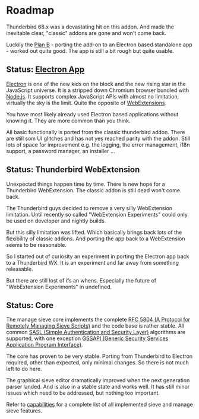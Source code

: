 # Roadmap

Thunderbird 68.x was a devastating hit on this addon. And made the inevitable clear, "classic" addons are gone and won't come back.

Luckily the [Plan B](https://en.wikipedia.org/wiki/Contingency_plan) - porting the add-on to an Electron based standalone app - worked out quite good. The app is still a bit rough but quite usable.

## Status: [Electron App](https://github.com/thsmi/sieve/projects/3)

[Electron](https://electronjs.org/) is one of the new kids on the block and the new rising star in the JavaScript universe. It is a stripped down Chromium browser bundled with [Node.js](https://nodejs.org/). It supports complex JavaScript APIs with almost no limitation, virtually the sky is the limit. Quite the opposite of [WebExtensions](https://developer.mozilla.org/en-US/Add-ons/WebExtensions).

You have most likely already used Electron based applications without knowing it. They are more common than you think.

All basic functionally is ported from the classic thunderbird addon. There are still som UI glitches and has not yes reached parity with the addon. Still lots of space for improvement e.g. the logging, the error management, i18n support, a password manager, an installer ...

## Status: Thunderbird WebExtension

Unexpected things happen time by time. There is new hope for a Thunderbird WebExtension. The classic addon is still dead won't come back.

The Thunderbird guys decided to remove a very silly WebExtension limitation. Until recently so called "WebExtension Experiments" could only be used on developer and nightly builds.

But this silly limitation was lifted. Which basically brings back lots of the flexibility of classic addons. And porting the app back to a WebExtension seems to be reasonable.

So I started out of curiosity an experiment in porting the Electron app back to a Thunderbird WX. It is an experiment and far away from something releasable.

But there are still lost of ifs an whens. Especially the future of "WebExtension Experiments" in undefined.

## Status: Core

The manage sieve core implements the complete [RFC 5804 (A Protocol for Remotely Managing Sieve Scripts)](https://wiki.tools.ietf.org/html/rfc5804) and the code base is rather stable. All common [SASL (Simple Authentication and Security Layer)](https://en.wikipedia.org/wiki/Simple_Authentication_and_Security_Layer) algorithms are supported, with one exception [GSSAPI (Generic Security Services Application Program Interface)](https://en.wikipedia.org/wiki/Generic_Security_Services_Application_Program_Interface).

The core has proven to be very stable. Porting from Thunderbird to Electron required, other than expected, only minimal changes. So there is not much left to do here.

The graphical sieve editor dramatically improved when the next generation parser landed. And is also in a stable state and works well. It has still minor issues which need to be addressed, but nothing too important.

Refer to [capabilities](capabilities.md) for a complete list of all implemented sieve and manage sieve features.
